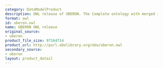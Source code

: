 ```yaml
---
category: DataModelProduct
description: OWL release of UBERON. The Complete ontology with merged imports.
format: owl
id: uberon.owl
name: UBERON OWL release
original_source:
- uberon
product_file_size: 97164714
product_url: http://purl.obolibrary.org/obo/uberon.owl
secondary_source:
- uberon
layout: product_detail
---
```

